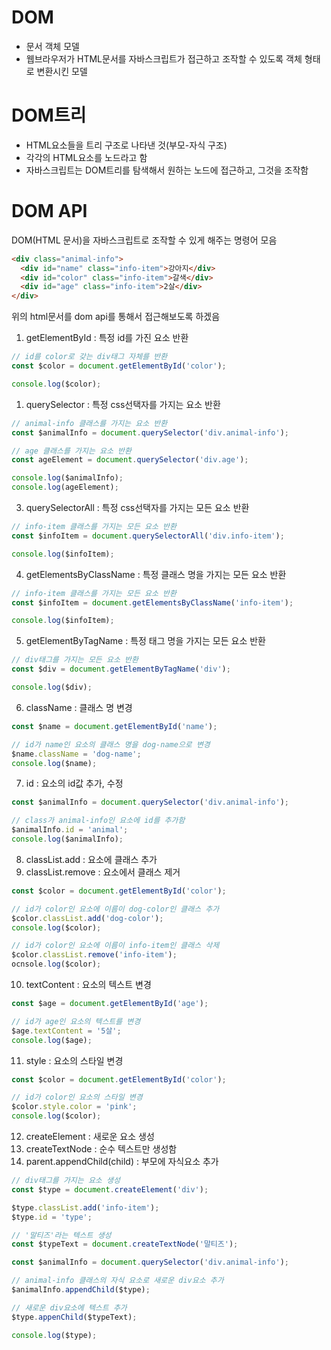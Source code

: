 # DOM

- 문서 객체 모델
- 웹브라우저가 HTML문서를 자바스크립트가 접근하고 조작할 수 있도록 객체 형태로 변환시킨 모델

# DOM트리

- HTML요소들을 트리 구조로 나타낸 것(부모-자식 구조)
- 각각의 HTML요소를 노드라고 함
- 자바스크립트는 DOM트리를 탐색해서 원하는 노드에 접근하고, 그것을 조작함

# DOM API

DOM(HTML 문서)을 자바스크립트로 조작할 수 있게 해주는 명령어 모음

```html
<div class="animal-info">
  <div id="name" class="info-item">강아지</div>
  <div id="color" class="info-item">갈색</div>
  <div id="age" class="info-item">2살</div>
</div>
```

위의 html문서를 dom api를 통해서 접근해보도록 하겠음

1. getElementById : 특정 id를 가진 요소 반환

```javascript
// id를 color로 갖는 div태그 자체를 반환
const $color = document.getElementById('color');

console.log($color);
```

1. querySelector : 특정 css선택자를 가지는 요소 반환

```javascript
// animal-info 클래스를 가지는 요소 반환
const $animalInfo = document.querySelector('div.animal-info');

// age 클래스를 가지는 요소 반환
const ageElement = document.querySelector('div.age');

console.log($animalInfo);
console.log(ageElement);
```

3. querySelectorAll : 특정 css선택자를 가지는 모든 요소 반환

```javascript
// info-item 클래스를 가지는 모든 요소 반환
const $infoItem = document.querySelectorAll('div.info-item');

console.log($infoItem);
```

4. getElementsByClassName : 특정 클래스 명을 가지는 모든 요소 반환

```javascript
// info-item 클래스를 가지는 모든 요소 반환
const $infoItem = document.getElementsByClassName('info-item');

console.log($infoItem);
```

5. getElementByTagName : 특정 태그 명을 가지는 모든 요소 반환

```javascript
// div태그를 가지는 모든 요소 반환
const $div = document.getElementByTagName('div');

console.log($div);
```

6. className : 클래스 명 변경

```javascript
const $name = document.getElementById('name');

// id가 name인 요소의 클래스 명을 dog-name으로 변경
$name.className = 'dog-name';
console.log($name);
```

7. id : 요소의 id값 추가, 수정

```javascript
const $animalInfo = document.querySelector('div.animal-info');

// class가 animal-info인 요소에 id를 추가함
$animalInfo.id = 'animal';
console.log($animalInfo);
```

8. classList.add : 요소에 클래스 추가
9. classList.remove : 요소에서 클래스 제거

```javascript
const $color = document.getElementById('color');

// id가 color인 요소에 이름이 dog-color인 클래스 추가
$color.classList.add('dog-color');
console.log($color);

// id가 color인 요소에 이름이 info-item인 클래스 삭제
$color.classList.remove('info-item');
ocnsole.log($color);
```

10. textContent : 요소의 텍스트 변경

```javascript
const $age = document.getElementById('age');

// id가 age인 요소의 텍스트를 변경
$age.textContent = '5살';
console.log($age);
```

11. style : 요소의 스타일 변경

```javascript
const $color = document.getElementById('color');

// id가 color인 요소의 스타일 변경
$color.style.color = 'pink';
console.log($color);
```

12. createElement : 새로운 요소 생성
13. createTextNode : 순수 텍스트만 생성함
14. parent.appendChild(child) : 부모에 자식요소 추가

```javascript
// div태그를 가지는 요소 생성
const $type = document.createElement('div');

$type.classList.add('info-item');
$type.id = 'type';

// '말티즈'라는 텍스트 생성
const $typeText = document.createTextNode('말티즈');

const $animalInfo = document.querySelector('div.animal-info');

// animal-info 클래스의 자식 요소로 새로운 div요소 추가
$animalInfo.appendChild($type);

// 새로운 div요소에 텍스트 추가
$type.appenChild($typeText);

console.log($type);
```
